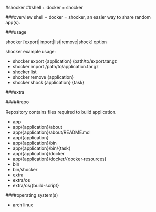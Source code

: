 #shocker
##shell + docker = shocker


###overview
shell + docker = shocker, an easier way to share random app(s).


###usage

shocker [export|import|list|remove|shock] option

shocker example usage:

- shocker export {application} /path/to/export.tar.gz
- shocker import /path/to/application.tar.gz
- shocker list
- shocker remove {application}
- shocker shock  {application} {task}


###extra

#####repo

Repository contains files required to build application.

- app
- app/{application}/about
- app/{application}/about/README.md
- app/{application}
- app/{application}/bin
- app/{application}/bin/{task}
- app/{application}/docker
- app/{application}/docker/{docker-resources}
- bin
- bin/shocker
- extra
- extra/os
- extra/os/{build-script}


####operating system(s)
- arch linux



